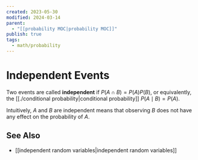 ```yaml
---
created: 2023-05-30
modified: 2024-03-14
parent:
  - "[[probability MOC|probability MOC]]"
publish: true
tags:
  - math/probability
---
```


# Independent Events

Two events are called **independent** if  $P(A \cap B)=P(A) P(B)$, or equivalently, the [[./conditional probability|conditional probability]] $P(A \mid B)=P(A)$. 

Intuitively, $A$ and $B$ are independent means that observing $B$ does not have any effect on the probability of $A$.

## See Also
- [[independent random variables|independent random variables]]